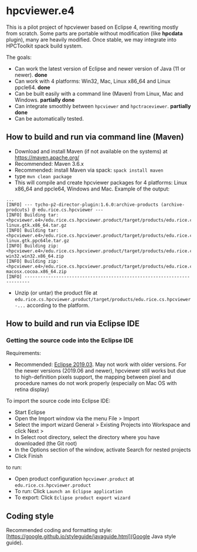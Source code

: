 # hpcviewer.e4

This is a pilot project of hpcviewer based on Eclipse 4, rewriting mostly from scratch. Some parts are portable without modification (like **hpcdata** plugin), many are heavily modified.
Once stable, we may integrate into HPCToolkit spack build system.

The goals:

* Can work the latest version of Eclipse and newer version of Java (11 or newer). **done**
* Can work with 4 platforms: Win32, Mac, Linux x86_64 and Linux ppcle64. **done**
* Can be built easily with a command line (Maven) from Linux, Mac and Windows. **partially done**
* Can integrate smoothly between `hpcviewer` and `hpctraceviewer`. **partially done**
* Can be automatically tested.

## How to build and run via command line (Maven)

* Download and install Maven (if not available on the systems) at https://maven.apache.org/
* Recommended: Maven 3.6.x
* Recommended: install Maven via spack: `spack install maven`
* type `mvn clean package`
* This will compile and create hpcviewer packages for 4 platforms: Linux x86_64 and ppcle64, Windows and Mac. Example of the output:
```
...
[INFO] --- tycho-p2-director-plugin:1.6.0:archive-products (archive-prodcuts) @ edu.rice.cs.hpcviewer ---
[INFO] Building tar: <hpcviewer.e4>/edu.rice.cs.hpcviewer.product/target/products/edu.rice.cs.hpcviewer-linux.gtk.x86_64.tar.gz
[INFO] Building tar: <hpcviewer.e4>/edu.rice.cs.hpcviewer.product/target/products/edu.rice.cs.hpcviewer-linux.gtk.ppc64le.tar.gz
[INFO] Building zip: <hpcviewer.e4>/edu.rice.cs.hpcviewer.product/target/products/edu.rice.cs.hpcviewer-win32.win32.x86_64.zip
[INFO] Building zip: <hpcviewer.e4>/edu.rice.cs.hpcviewer.product/target/products/edu.rice.cs.hpcviewer-macosx.cocoa.x86_64.zip
[INFO] ------------------------------------------------------------------------
```
* Unzip (or untar) the product file at `edu.rice.cs.hpcviewer.product/target/products/edu.rice.cs.hpcviewer-...` according to the platform.

## How to build and run via Eclipse IDE

### Getting the source code into the Eclipse IDE

Requirements:

* Recommended: [Eclipse 2019.03](https://www.eclipse.org/downloads/packages/release/2019-03/r/eclipse-ide-rcp-and-rap-developers). May not work with older versions. For the newer versions (2019.06 and newer), hpcviewer still works but due to high-definition pixels support, the mapping between pixel and procedure names do not work properly (especially on Mac OS with retina display)

To import the source code into Eclipse IDE:

* Start Eclipse
* Open the Import window via the menu File > Import
* Select the import wizard General > Existing Projects into Workspace and click Next >
* In Select root directory, select the directory where you have downloaded (the Git root)
* In the Options section of the window, activate Search for nested projects
* Click Finish

to run:

* Open product configuration `hpcviewer.product` at `edu.rice.cs.hpcviewer.product`
* To run: Click `Launch an Eclipse application`
* To export: Click `Eclipse product export wizard`


## Coding style

Recommended coding and formatting style: [https://google.github.io/styleguide/javaguide.html](Google Java style guide).
